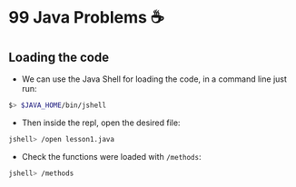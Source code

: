 # 99 Java Problems :coffee:

## Loading the code
- We can use the Java Shell for loading the code, in a command line just run:
```bash
$> $JAVA_HOME/bin/jshell
```
- Then inside the repl, open the desired file:
```bash
jshell> /open lesson1.java
```
- Check the functions were loaded with `/methods`:
```bash
jshell> /methods
```
